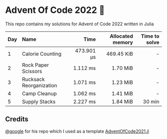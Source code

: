 # Advent Of Code 2022 🎄

This repo contains my solutions for Advent of Code 2022 written in Julia

| Day | Name | Time | Allocated memory | Time to solve |
|-----|:-----|-----:|-----------------:|----:|
| 1 | Calorie Counting | 473.901 μs | 469.45 KiB | - |
| 2 | Rock Paper Scissors | 1.112 ms | 1.70 MiB | - |
| 3 | Rucksack Reorganization | 1.071 ms | 1.23 MiB | - |
| 4 | Camp Cleanup | 1.062 ms | 1.41 MiB | - |
| 5 | Supply Stacks | 2.227 ms | 1.84 MiB | 30 min |

## Credits
[@google](https://github.com/goggle) for his repo which I used as a template [AdventOfCode2021.jl](https://github.com/goggle/AdventOfCode2021.jl)
